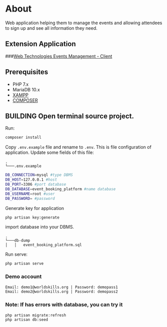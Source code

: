 # About

Web application helping them to manage the events and allowing attendees to sign up and see all information they need.

## Extension Application
###[Web Technologies Events Management - Client](https://github.com/locle-isme/event-booking-platform-client)
## Prerequisites

* PHP 7.x
* MariaDB 10.x
* [XAMPP](https://www.apachefriends.org/download.html)
* [COMPOSER](https://getcomposer.org/download/)

## BUILDING Open terminal source project.

Run:

```bash
composer install
```

Copy `.env.example` file and rename to `.env`. This is file configuration of application. Update some fields of this
file:

```
.     
└───.env.example
```

```bash
DB_CONNECTION=mysql #type DBMS
DB_HOST=127.0.0.1 #host
DB_PORT=3306 #port database
DB_DATABASE=event_booking_platform #name database
DB_USERNAME=root #user
DB_PASSWORD= #password
```

Generate key for application

```bash
php artisan key:generate
 ```

import database into your DBMS.

```
.     
└───db-dump
│   │   event_booking_platform.sql
```

Run serve:

```bash
php artisan serve
```
### Demo account
```html
Email: demo1@worldskills.org | Password: demopass1
Email: demo2@worldskills.org | Password: demopass2
```

### Note: If has errors with database, you can try it

```bash
php artisan migrate:refresh
php artisan db:seed
```
